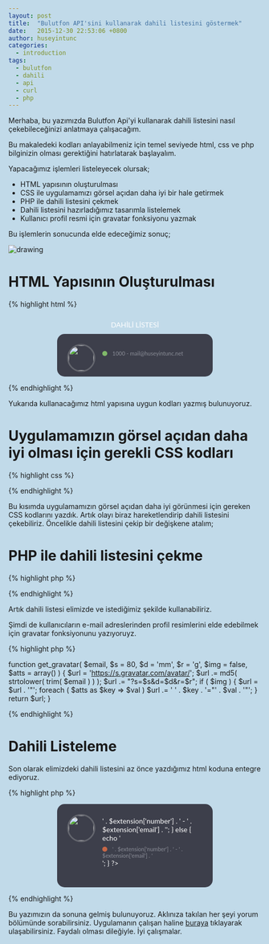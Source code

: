 ```yaml
---
layout: post
title:  "Bulutfon API'sini kullanarak dahili listesini göstermek"
date:   2015-12-30 22:53:06 +0800
author: huseyintunc
categories:
  - introduction
tags:
  - bulutfon
  - dahili
  - api
  - curl
  - php
---
```


Merhaba, bu yazımızda Bulutfon Api'yi kullanarak dahili listesini nasıl çekebileceğinizi anlatmaya çalışacağım. 

Bu makaledeki kodları anlayabilmeniz için temel seviyede html, css ve php bilginizin olması gerektiğini hatırlatarak başlayalım.

Yapacağımız işlemleri listeleyecek olursak;

* HTML yapısının oluşturulması
* CSS ile uygulamamızı görsel açıdan daha iyi bir hale getirmek
* PHP ile dahili listesini çekmek 
* Dahili listesini hazırladığımız tasarımla listelemek
* Kullanıcı profil resmi için gravatar fonksiyonu yazmak

Bu işlemlerin sonucunda elde edeceğimiz sonuç;

![drawing](http://i.imgur.com/lxT4NSo.png)

# HTML Yapısının Oluşturulması

{% highlight html %}

<html>
<head>
  <meta charset="UTF-8">
  <title>Bulutfon Dahili Görüntüleme</title>
</head>
<body>
<!-- Sayfa Başlığı -->
<div class="title">DAHİLİ LİSTESİ</div>
<!-- Dahili Listesi -->
<div id="extensions"> 
    <!-- Dahili -->
    <div class="extension">
        <img src="ornek.jpg">
        <div class="name">
            <span class="online">1000 - mail@huseyintunc.net</span>
        </div>
    </div>
    <!-- Dahili Bitiş -->
</div>
<!-- Dahili Listesi Bitiş -->
</body>
</html>

{% endhighlight %}

Yukarıda kullanacağımız html yapısına uygun kodları yazmış bulunuyoruz.

# Uygulamamızın görsel açıdan daha iyi olması için gerekli CSS kodları

{% highlight css %}

<style>
    html,body {
      background: #c1dae9;
      width: 100%;
      height: 100%;
    }
    .title {
      width: 270px;
      margin: 0 auto;
      font-family: Lato,sans-serif;
      color:#fff;
      text-align: center;
      padding:10px;
    }
    #extensions {
      width: 270px;
      padding:20px;
      background-color: #3d3f4b;
      -webkit-border-radius: 15px;
      -moz-border-radius: 15px;
      border-radius: 15px;
      margin:0 auto;
    }
    .extension {
      margin-bottom:45px;
    }
    .extension:last-child {
      margin-bottom: 20px;
    }
    .extension img {
      width: 50px;
      height: 50px;
      -webkit-border-radius: 100%;
      -moz-border-radius: 100%;
      border-radius: 100%;
      border:3px solid #64666e;
      float: left;
    }
    .extension .name {
      color:#fff;
      font-family: Lato,sans-serif;
      padding:5px 0 0 70px;
    }
    .extension .name span {
      display: block;
      font-weight: 400;
      color:#8a8d97;
      font-size:11px;
      padding-top:7px;
      text-indent:20px;
      position: relative;
    }
    .extension .name span:before {
      position: absolute;
      content:'';
      width: 10px;
      height: 10px;
      -webkit-border-radius: 100%;
      -moz-border-radius: 100%;
      border-radius: 100%;
      left:0px;
      top:9px;
    }
    .extension .name .online:before {
      background: #80b969 ;
    }
    .extension .name .offline:before {
      background: #c66747;
    }
  </style>
  
{% endhighlight %}

Bu kısımda uygulamamızın görsel açıdan daha iyi görünmesi için gereken CSS kodlarını yazdık. Artık olayı biraz hareketlendirip dahili listesini çekebiliriz. Öncelikle dahili listesini çekip bir değişkene atalım;

# PHP ile dahili listesini çekme

{% highlight php %}

<?php
/*
* Bulutfon Api
* SMS Dahili Listesi
*/
$token      = ""; // Bulutfon panelinden alcağınız master token
$url        = 'https://api.bulutfon.com/extensions?access_token='.$token; // İstek göndereceğimiz url

$curl = curl_init($url); // Curl oturumunu başlattık
curl_setopt($curl, CURLOPT_RETURNTRANSFER, 1);
$curl_response = curl_exec($curl); // Gelen sonucu bir değişkene aktardık.
curl_close($curl); // Curl oturumunu kapattık
$result = json_decode($curl_response, true); // Burada ise bize json olarak gelen sonuçları php nesnesine dönüştürüyoruz
$extensions = $result['extensions']; 
?>

{% endhighlight %}

Artık dahili listesi elimizde ve istediğimiz şekilde kullanabiliriz. 

Şimdi de kullanıcıların e-mail adreslerinden profil resimlerini elde edebilmek için gravatar fonksiyonunu yazıyoruyz.

{% highlight php %}

function get_gravatar( $email, $s = 80, $d = 'mm', $r = 'g', $img = false, $atts = array() ) {
  $url = 'https://s.gravatar.com/avatar/';
  $url .= md5( strtolower( trim( $email ) ) );
  $url .= "?s=$s&d=$d&r=$r";
  if ( $img ) {
    $url = $url . '"';
    foreach ( $atts as $key => $val )
      $url .= ' ' . $key . '="' . $val . '"';
  }
  return $url;
}

{% endhighlight %}

# Dahili Listeleme
Son olarak elimizdeki dahili listesini az önce yazdığımız html koduna entegre ediyoruz. 

{% highlight php %}

<div id="extensions">
<?php
    foreach($extensions as $extension){
    ?>
    <div class="extension">
      <img src="<?php echo get_gravatar($extension['email']); ?>">
      <div class="name">
        <?php
          echo $extension['caller_name'];
          if ($extension['registered']){
            echo '<span class="online">' . $extension['number'] . ' - ' . $extension['email'] . '</span>';
          } else {
            echo '<span class="offline">' . $extension['number'] . ' - ' . $extension['email'] . '</span>';
          }
        ?>
      </div>
    </div>
    <?php } ?>
</div>

{% endhighlight %}

Bu yazımızın da sonuna gelmiş bulunuyoruz. Aklınıza takılan her şeyi yorum bölümünde sorabilirsiniz. Uygulamanın çalışan haline [buraya][df1] tıklayarak ulaşabilirsiniz.
Faydalı olması dileğiyle.
İyi çalışmalar.

   [df1]: <https://gist.github.com/hsyntnc/774e2b36912230a1927d>
